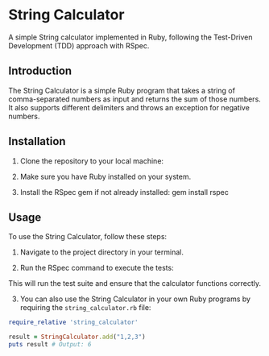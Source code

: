 # String Calculator

A simple String calculator implemented in Ruby, following the Test-Driven Development (TDD) approach with RSpec.

## Introduction

The String Calculator is a simple Ruby program that takes a string of comma-separated numbers as input and returns the sum of those numbers. It also supports different delimiters and throws an exception for negative numbers.

## Installation

1. Clone the repository to your local machine:

2. Make sure you have Ruby installed on your system.

3. Install the RSpec gem if not already installed: gem install rspec

## Usage

To use the String Calculator, follow these steps:

1. Navigate to the project directory in your terminal.

2. Run the RSpec command to execute the tests:

This will run the test suite and ensure that the calculator functions correctly.

3. You can also use the String Calculator in your own Ruby programs by requiring the `string_calculator.rb` file:

```ruby
require_relative 'string_calculator'

result = StringCalculator.add("1,2,3")
puts result # Output: 6


